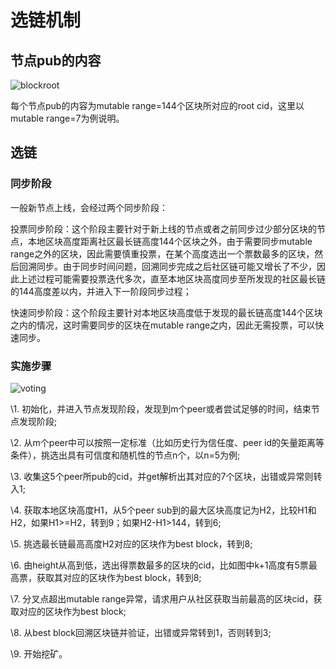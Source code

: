 # 选链机制

## 节点pub的内容

![blockroot]( https://github.com/Tau-Coin/taucoin-ipfs-docs/blob/master/imgfile/blockroot.jpg )  

每个节点pub的内容为mutable range=144个区块所对应的root cid，这里以mutable range=7为例说明。  

## 选链

### 同步阶段

一般新节点上线，会经过两个同步阶段：

投票同步阶段：这个阶段主要针对于新上线的节点或者之前同步过少部分区块的节点，本地区块高度距离社区最长链高度144个区块之外，由于需要同步mutable range之外的区块，因此需要慎重投票，在某个高度选出一个票数最多的区块，然后回溯同步。由于同步时间问题，回溯同步完成之后社区链可能又增长了不少，因此上述过程可能需要投票迭代多次，直至本地区块高度同步至所发现的社区最长链的144高度差以内，并进入下一阶段同步过程；

快速同步阶段：这个阶段主要针对本地区块高度低于发现的最长链高度144个区块之内的情况，这时需要同步的区块在mutable range之内，因此无需投票，可以快速同步。

### 实施步骤

![voting]( https://github.com/Tau-Coin/taucoin-ipfs-docs/blob/master/imgfile/voting.jpg )  

\1. 初始化，并进入节点发现阶段，发现到m个peer或者尝试足够的时间，结束节点发现阶段;

\2. 从m个peer中可以按照一定标准（比如历史行为信任度、peer id的矢量距离等条件），挑选出具有可信度和随机性的节点n个，以n=5为例;

\3. 收集这5个peer所pub的cid，并get解析出其对应的7个区块，出错或异常则转入1;

\4. 获取本地区块高度H1，从5个peer sub到的最大区块高度记为H2，比较H1和H2，如果H1>=H2，转到9；如果H2-H1>144，转到6;

\5. 挑选最长链最高高度H2对应的区块作为best block，转到8;

\6. 由height从高到低，选出得票数最多的区块的cid，比如图中k+1高度有5票最高票，获取其对应的区块作为best block，转到8;

\7. 分叉点超出mutable range异常，请求用户从社区获取当前最高的区块cid，获取对应的区块作为best block;

\8. 从best block回溯区块链并验证，出错或异常转到1，否则转到3;

\9. 开始挖矿。